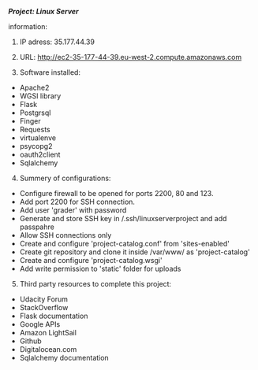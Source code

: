 ***Project: Linux Server***

information:

1. IP adress: 35.177.44.39

2. URL: http://ec2-35-177-44-39.eu-west-2.compute.amazonaws.com

3. Software installed:

  - Apache2
  - WGSI library
  - Flask
  - Postgrsql
  - Finger
  - Requests
  - virtualenve
  - psycopg2
  - oauth2client
  - Sqlalchemy

4. Summery of configurations:

  - Configure firewall to be opened for ports 2200, 80 and 123.
  - Add port 2200 for SSH connection.
  - Add user 'grader' with password
  - Generate and store SSH key in /.ssh/linuxserverproject and add passpahre
  - Allow SSH connections only
  - Create and configure 'project-catalog.conf' from 'sites-enabled'
  - Create git repository and clone it inside /var/www/ as 'project-catalog'
  - Create and configure 'project-catalog.wsgi'
  - Add write permission to 'static' folder for uploads

5. Third party resources to complete this project:

  - Udacity Forum
  - StackOverflow
  - Flask documentation
  - Google APIs
  - Amazon LightSail
  - Github
  - Digitalocean.com
  - Sqlalchemy documentation

